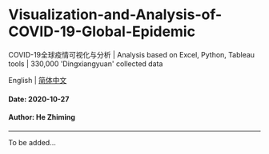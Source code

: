 # Visualization-and-Analysis-of-COVID-19-Global-Epidemic
 COVID-19全球疫情可视化与分析 | Analysis based on Excel, Python, Tableau tools | 330,000 'Dingxiangyuan' collected data

English | [简体中文](README.md)

#### Date: 2020-10-27
#### Author: He Zhiming
---
To be added...